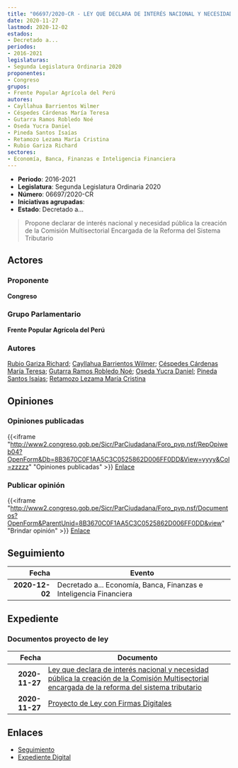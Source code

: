 ```yaml
---
title: "06697/2020-CR - LEY QUE DECLARA DE INTERÉS NACIONAL Y NECESIDAD PÚBLICA LA CREACIÓN DE LA COMISIÓN MULTISECTORIAL ENCARGADA DE LA REFORMA DEL SISTEMA TRIBUTARIO"
date: 2020-11-27
lastmod: 2020-12-02
estados:
- Decretado a...
periodos:
- 2016-2021
legislaturas:
- Segunda Legislatura Ordinaria 2020
proponentes:
- Congreso
grupos:
- Frente Popular Agrícola del Perú
autores:
- Cayllahua Barrientos Wilmer
- Céspedes Cárdenas María Teresa
- Gutarra Ramos Robledo Noé
- Oseda Yucra Daniel
- Pineda Santos Isaías
- Retamozo Lezama María Cristina
- Rubio Gariza Richard
sectores:
- Economía, Banca, Finanzas e Inteligencia Financiera
---
```

- **Periodo**: 2016-2021
- **Legislatura**: Segunda Legislatura Ordinaria 2020
- **Número**: 06697/2020-CR
- **Iniciativas agrupadas**: 
- **Estado**: Decretado a...

> Propone declarar de interés nacional y necesidad pública la creación de la Comisión Multisectorial Encargada de la Reforma del Sistema Tributario


## Actores

### Proponente

**Congreso**

### Grupo Parlamentario

**Frente Popular Agrícola del Perú**

### Autores

[Rubio Gariza Richard](mailto:mailto:rrubio@congreso.gob.pe); [Cayllahua Barrientos Wilmer](mailto:mailto:wcayllahua@congreso.gob.pe); [Céspedes Cárdenas María Teresa](mailto:mailto:mcespedes@congreso.gob.pe); [Gutarra Ramos Robledo Noé](mailto:mailto:rgutarra@congreso.gob.pe); [Oseda Yucra Daniel](mailto:mailto:doseday@congreso.gob.pe); [Pineda Santos Isaías](mailto:mailto:ipineda@congreso.gob.pe); [Retamozo Lezama María Cristina](mailto:mailto:mretamozo@congreso.gob.pe)

## Opiniones

### Opiniones publicadas

{{<iframe "http://www2.congreso.gob.pe/Sicr/ParCiudadana/Foro_pvp.nsf/RepOpiweb04?OpenForm&Db=8B3670C0F1AA5C3C0525862D006FF0DD&View=yyyy&Col=zzzzz" "Opiniones publicadas" >}}
[Enlace](http://www2.congreso.gob.pe/Sicr/ParCiudadana/Foro_pvp.nsf/RepOpiweb04?OpenForm&Db=8B3670C0F1AA5C3C0525862D006FF0DD&View=yyyy&Col=zzzzz)

### Publicar opinión

{{<iframe "http://www2.congreso.gob.pe/Sicr/ParCiudadana/Foro_pvp.nsf/Documentos?OpenForm&ParentUnid=8B3670C0F1AA5C3C0525862D006FF0DD&view" "Brindar opinión" >}}
[Enlace](http://www2.congreso.gob.pe/Sicr/ParCiudadana/Foro_pvp.nsf/Documentos?OpenForm&ParentUnid=8B3670C0F1AA5C3C0525862D006FF0DD&view)


## Seguimiento

| Fecha | Evento |
|------:|--------|
| **2020-12-02** | Decretado a... Economía, Banca, Finanzas e Inteligencia Financiera |

## Expediente

### Documentos proyecto de ley

| Fecha | Documento |
|------:|-----------|
| **2020-11-27** | [Ley que declara de interés nacional y necesidad pública la creación de la Comisión Multisectorial encargada de la reforma del sistema tributario](https://leyes.congreso.gob.pe/Documentos/2016_2021/Proyectos_de_Ley_y_de_Resoluciones_Legislativas/PL06697-20201127.pdf) |
| **2020-11-27** | [Proyecto de Ley con Firmas Digitales](https://leyes.congreso.gob.pe/Documentos/2016_2021/Proyectos_de_Ley_y_de_Resoluciones_Legislativas/Proyectos_Firmas_digitales/PL06697.pdf) |

## Enlaces

- [Seguimiento](http://www2.congreso.gob.pe/Sicr/TraDocEstProc/CLProLey2016.nsf/f7fff46988ca05b1052578e100829cc7/2ecf7ea1369615390525862d0076bd53?OpenDocument)
- [Expediente Digital](http://www2.congreso.gob.pe/Sicr/TraDocEstProc/Expvirt_2011.nsf/visbusqptramdoc1621/06697?opendocument)

